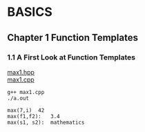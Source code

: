 # BASICS  

## Chapter 1 Function Templates  

### 1.1 A First Look at Function Templates  

[max1.hpp](./max1.hpp)  
[max1.cpp](./max1.cpp)  

`g++ max1.cpp`  
`./a.out`  

```
max(7,i)  42
max(f1,f2):   3.4
max(s1, s2):  mathematics
```  
